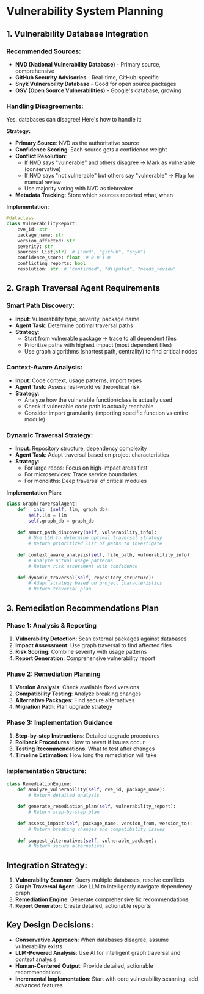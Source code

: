 # Vulnerability System Planning

## 1. Vulnerability Database Integration

### **Recommended Sources:**
- **NVD (National Vulnerability Database)** - Primary source, comprehensive
- **GitHub Security Advisories** - Real-time, GitHub-specific
- **Snyk Vulnerability Database** - Good for open source packages
- **OSV (Open Source Vulnerabilities)** - Google's database, growing

### **Handling Disagreements:**
Yes, databases can disagree! Here's how to handle it:

**Strategy:**
- **Primary Source**: NVD as the authoritative source
- **Confidence Scoring**: Each source gets a confidence weight
- **Conflict Resolution**: 
  - If NVD says "vulnerable" and others disagree → Mark as vulnerable (conservative)
  - If NVD says "not vulnerable" but others say "vulnerable" → Flag for manual review
  - Use majority voting with NVD as tiebreaker
- **Metadata Tracking**: Store which sources reported what, when

**Implementation:**
```python
@dataclass
class VulnerabilityReport:
    cve_id: str
    package_name: str
    version_affected: str
    severity: str
    sources: List[str]  # ["nvd", "github", "snyk"]
    confidence_score: float  # 0.0-1.0
    conflicting_reports: bool
    resolution: str  # "confirmed", "disputed", "needs_review"
```

## 2. Graph Traversal Agent Requirements

### **Smart Path Discovery:**
- **Input**: Vulnerability type, severity, package name
- **Agent Task**: Determine optimal traversal paths
- **Strategy**: 
  - Start from vulnerable package → trace to all dependent files
  - Prioritize paths with highest impact (most dependent files)
  - Use graph algorithms (shortest path, centrality) to find critical nodes

### **Context-Aware Analysis:**
- **Input**: Code context, usage patterns, import types
- **Agent Task**: Assess real-world vs theoretical risk
- **Strategy**:
  - Analyze how the vulnerable function/class is actually used
  - Check if vulnerable code path is actually reachable
  - Consider import granularity (importing specific function vs entire module)

### **Dynamic Traversal Strategy:**
- **Input**: Repository structure, dependency complexity
- **Agent Task**: Adapt traversal based on project characteristics
- **Strategy**:
  - For large repos: Focus on high-impact areas first
  - For microservices: Trace service boundaries
  - For monoliths: Deep traversal of critical modules

**Implementation Plan:**
```python
class GraphTraversalAgent:
    def __init__(self, llm, graph_db):
        self.llm = llm
        self.graph_db = graph_db
    
    def smart_path_discovery(self, vulnerability_info):
        # Use LLM to determine optimal traversal strategy
        # Return prioritized list of paths to investigate
    
    def context_aware_analysis(self, file_path, vulnerability_info):
        # Analyze actual usage patterns
        # Return risk assessment with confidence
    
    def dynamic_traversal(self, repository_structure):
        # Adapt strategy based on project characteristics
        # Return traversal plan
```

## 3. Remediation Recommendations Plan

### **Phase 1: Analysis & Reporting**
1. **Vulnerability Detection**: Scan external packages against databases
2. **Impact Assessment**: Use graph traversal to find affected files
3. **Risk Scoring**: Combine severity with usage patterns
4. **Report Generation**: Comprehensive vulnerability report

### **Phase 2: Remediation Planning**
1. **Version Analysis**: Check available fixed versions
2. **Compatibility Testing**: Analyze breaking changes
3. **Alternative Packages**: Find secure alternatives
4. **Migration Path**: Plan upgrade strategy

### **Phase 3: Implementation Guidance**
1. **Step-by-step Instructions**: Detailed upgrade procedures
2. **Rollback Procedures**: How to revert if issues occur
3. **Testing Recommendations**: What to test after changes
4. **Timeline Estimation**: How long the remediation will take

### **Implementation Structure:**
```python
class RemediationEngine:
    def analyze_vulnerability(self, cve_id, package_name):
        # Return detailed analysis
    
    def generate_remediation_plan(self, vulnerability_report):
        # Return step-by-step plan
    
    def assess_impact(self, package_name, version_from, version_to):
        # Return breaking changes and compatibility issues
    
    def suggest_alternatives(self, vulnerable_package):
        # Return secure alternatives
```

## **Integration Strategy:**

1. **Vulnerability Scanner**: Query multiple databases, resolve conflicts
2. **Graph Traversal Agent**: Use LLM to intelligently navigate dependency graph
3. **Remediation Engine**: Generate comprehensive fix recommendations
4. **Report Generator**: Create detailed, actionable reports

## **Key Design Decisions:**

- **Conservative Approach**: When databases disagree, assume vulnerability exists
- **LLM-Powered Analysis**: Use AI for intelligent graph traversal and context analysis
- **Human-Centered Output**: Provide detailed, actionable recommendations
- **Incremental Implementation**: Start with core vulnerability scanning, add advanced features 